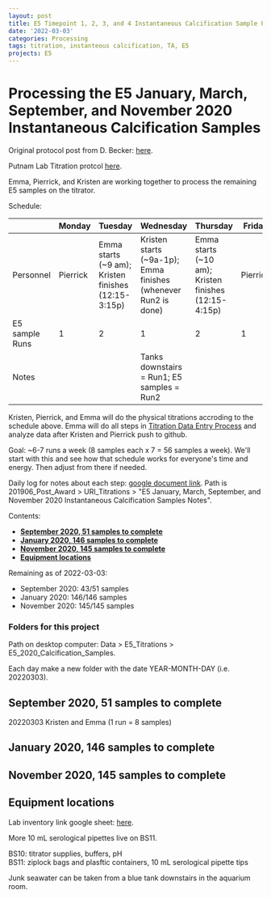 ```yaml
---
layout: post
title: E5 Timepoint 1, 2, 3, and 4 Instantaneous Calcification Sample Processing (Samples Collected in 2020)
date: '2022-03-03'
categories: Processing
tags: titration, instanteous calcification, TA, E5
projects: E5
---
```


# Processing the E5 January, March, September, and November 2020 Instantaneous Calcification Samples

Original protocol post from D. Becker: [here](https://github.com/daniellembecker/DanielleBecker_Lab_Notebook/blob/master/_posts/2021-02-18-E5-January-March-September-November-Calcification-Samples.md).

Putnam Lab Titration protcol [here](https://github.com/Putnam-Lab/Lab_Management/blob/master/Lab_Resources/Equipment_Protocols/Titrator_Protocols/Titrator_Protocol.md).

Emma, Pierrick, and Kristen are working together to process the remaining E5 samples on the titrator.

Schedule:

|           	| **Monday** 	| **Tuesday**                    	| **Wednesday**                               	| **Thursday**                   	| **Friday** 	|
|-----------	|-------------	|--------------------------------	|---------------------------------------------	|--------------------------------	|------------	|
| Personnel 	| Pierrick    	| Emma starts (~9 am); Kristen finishes (12:15-3:15p)  	| Kristen starts (~9a-1p); Emma finishes (whenever Run2 is done)               	| Emma starts (~10 am); Kristen finishes (12:15-4:15p)  	| Pierrick   	|
| E5 sample Runs      	| 1           	| 2                              	| 1                                           	| 2                              	| 1          	|
| Notes     	|             	|                                	| Tanks downstairs = Run1; E5 samples = Run2  	|                                	|            	|

Kristen, Pierrick, and Emma will do the physical titrations accroding to the schedule above. Emma will do all steps in [Titration Data Entry Process](https://github.com/daniellembecker/DanielleBecker_Lab_Notebook/blob/master/_posts/2021-02-18-E5-January-March-September-November-Calcification-Samples.md#titration-data-entry-process) and analyze data after Kristen and Pierrick push to github.

Goal: ~6-7 runs a week (8 samples each x 7 = 56 samples a week). We'll start with this and see how that schedule works for everyone's time and energy. Then adjust from there if needed.

Daily log for notes about each step: [google document link](https://docs.google.com/document/d/18YpBWMWWOQzft9wPQUlEfvq7ivTyKiauDOLJ_f2qbC4/edit). Path is 201906_Post_Award > URI_Titrations > "E5 January, March, September, and November 2020 Instantaneous Calcification Samples Notes".

Contents:  
- [**September 2020, 51 samples to complete**](#Sept)  
- [**January 2020, 146 samples to complete**](#Jan)  
- [**November 2020, 145 samples to complete**](#Nov)  
- [**Equipment locations**](#Equip)  

Remaining as of 2022-03-03:  
- September 2020: 43/51 samples  
- January 2020: 146/146 samples  
- November 2020: 145/145 samples

### Folders for this project

Path on desktop computer: Data > E5_Titrations > E5_2020_Calcification_Samples.

Each day make a new folder with the date YEAR-MONTH-DAY (i.e. 20220303).

## <a name="Sept"></a> **September 2020, 51 samples to complete**

20220303 Kristen and Emma (1 run = 8 samples)



## <a name="Jan"></a> **January 2020, 146 samples to complete**

## <a name="Nov"></a> **November 2020, 145 samples to complete**

## <a name="Equip"></a> **Equipment locations**

Lab inventory link google sheet: [here](https://docs.google.com/spreadsheets/d/1_0Qe9gYnuqSAA0Lr24fjMHW3b2HDtKML87l29piD6uM/edit#gid=0).

More 10 mL serological pipettes live on BS11.

BS10: titrator supplies, buffers, pH    
BS11: ziplock bags and plasftic containers, 10 mL serological pipette tips

Junk seawater can be taken from a blue tank downstairs in the aquarium room.
